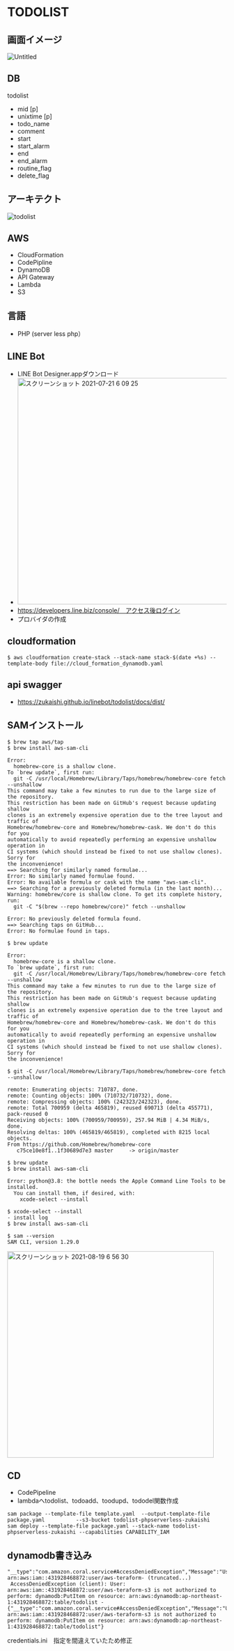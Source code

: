 # TODOLIST

## 画面イメージ
![Untitled](https://user-images.githubusercontent.com/22611735/126231053-ef22a400-8a6a-4236-89c0-fbe5bc5bec66.jpg)

## DB
todolist
- mid [p]
- unixtime [p]
- todo_name
- comment
- start
- start_alarm
- end
- end_alarm
- routine_flag
- delete_flag

## アーキテクト
![todolist](https://user-images.githubusercontent.com/22611735/128646914-c92323bf-c7e2-48bd-9c51-cfd886c86ff9.jpg)

## AWS
- CloudFormation
- CodePipline
- DynamoDB
- API Gateway
- Lambda
- S3 

## 言語
- PHP (server less php）

## LINE Bot
- LINE Bot Designer.appダウンロード
- <img width="520" alt="スクリーンショット 2021-07-21 6 09 25" src="https://user-images.githubusercontent.com/22611735/126395763-47ed2917-ff86-416a-83b4-997cbd1338e6.png">
- https://developers.line.biz/console/　アクセス後ログイン
- プロバイダの作成

## cloudformation
```
$ aws cloudformation create-stack --stack-name stack-$(date +%s) --template-body file://cloud_formation_dynamodb.yaml
```

## api swagger
- https://zukaishi.github.io/linebot/todolist/docs/dist/

## SAMインストール
```
$ brew tap aws/tap
$ brew install aws-sam-cli
```

```
Error: 
  homebrew-core is a shallow clone.
To `brew update`, first run:
  git -C /usr/local/Homebrew/Library/Taps/homebrew/homebrew-core fetch --unshallow
This command may take a few minutes to run due to the large size of the repository.
This restriction has been made on GitHub's request because updating shallow
clones is an extremely expensive operation due to the tree layout and traffic of
Homebrew/homebrew-core and Homebrew/homebrew-cask. We don't do this for you
automatically to avoid repeatedly performing an expensive unshallow operation in
CI systems (which should instead be fixed to not use shallow clones). Sorry for
the inconvenience!
==> Searching for similarly named formulae...
Error: No similarly named formulae found.
Error: No available formula or cask with the name "aws-sam-cli".
==> Searching for a previously deleted formula (in the last month)...
Warning: homebrew/core is shallow clone. To get its complete history, run:
  git -C "$(brew --repo homebrew/core)" fetch --unshallow

Error: No previously deleted formula found.
==> Searching taps on GitHub...
Error: No formulae found in taps.
```

```
$ brew update
```

```
Error: 
  homebrew-core is a shallow clone.
To `brew update`, first run:
  git -C /usr/local/Homebrew/Library/Taps/homebrew/homebrew-core fetch --unshallow
This command may take a few minutes to run due to the large size of the repository.
This restriction has been made on GitHub's request because updating shallow
clones is an extremely expensive operation due to the tree layout and traffic of
Homebrew/homebrew-core and Homebrew/homebrew-cask. We don't do this for you
automatically to avoid repeatedly performing an expensive unshallow operation in
CI systems (which should instead be fixed to not use shallow clones). Sorry for
the inconvenience!
```
```
$ git -C /usr/local/Homebrew/Library/Taps/homebrew/homebrew-core fetch --unshallow
```
```
remote: Enumerating objects: 710787, done.
remote: Counting objects: 100% (710732/710732), done.
remote: Compressing objects: 100% (242323/242323), done.
remote: Total 700959 (delta 465819), reused 690713 (delta 455771), pack-reused 0
Receiving objects: 100% (700959/700959), 257.94 MiB | 4.34 MiB/s, done.
Resolving deltas: 100% (465819/465819), completed with 8215 local objects.
From https://github.com/Homebrew/homebrew-core
   c75ce10e8f1..1f30689d7e3 master     -> origin/master
```

```
$ brew update
$ brew install aws-sam-cli
```
```
Error: python@3.8: the bottle needs the Apple Command Line Tools to be installed.
  You can install them, if desired, with:
    xcode-select --install
```

```
$ xcode-select --install
- install log
$ brew install aws-sam-cli
```

```
$ sam --version
SAM CLI, version 1.29.0
```

<img width="474" alt="スクリーンショット 2021-08-19 6 56 30" src="https://user-images.githubusercontent.com/22611735/129977568-44f28bf5-72e7-4c49-ae1c-5ab6b209ff0c.png">


## CD
- CodePipeline
- lambdaへtodolist、todoadd、toodupd、tododel関数作成
```
sam package --template-file template.yaml  --output-template-file package.yaml          --s3-bucket todolist-phpserverless-zukaishi
sam deploy --template-file package.yaml --stack-name todolist-phpserverless-zukaishi --capabilities CAPABILITY_IAM
```

## dynamodb書き込み
```
"__type":"com.amazon.coral.service#AccessDeniedException","Message":"User: arn:aws:iam::431928468872:user/aws-teraform- (truncated...)
 AccessDeniedException (client): User: arn:aws:iam::431928468872:user/aws-teraform-s3 is not authorized to perform: dynamodb:PutItem on resource: arn:aws:dynamodb:ap-northeast-1:431928468872:table/todolist - {"__type":"com.amazon.coral.service#AccessDeniedException","Message":"User: arn:aws:iam::431928468872:user/aws-teraform-s3 is not authorized to perform: dynamodb:PutItem on resource: arn:aws:dynamodb:ap-northeast-1:431928468872:table/todolist"}
 ```
 credentials.ini　指定を間違えていたため修正
 
